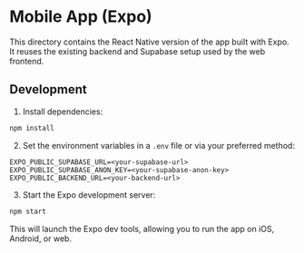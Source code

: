 # Mobile App (Expo)

This directory contains the React Native version of the app built with Expo. It reuses the existing backend and Supabase setup used by the web frontend.

## Development

1. Install dependencies:

```bash
npm install
```

2. Set the environment variables in a `.env` file or via your preferred method:

```
EXPO_PUBLIC_SUPABASE_URL=<your-supabase-url>
EXPO_PUBLIC_SUPABASE_ANON_KEY=<your-supabase-anon-key>
EXPO_PUBLIC_BACKEND_URL=<your-backend-url>
```

3. Start the Expo development server:

```bash
npm start
```

This will launch the Expo dev tools, allowing you to run the app on iOS, Android, or web.

